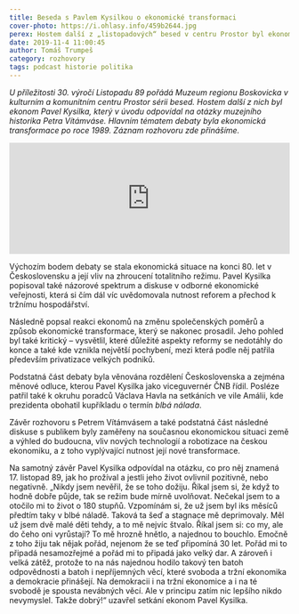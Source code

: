 ```yaml
---
title: Beseda s Pavlem Kysilkou o ekonomické transformaci
cover-photo: https://i.ohlasy.info/459b2644.jpg
perex: Hostem další z „listopadových“ besed v centru Prostor byl ekonom Pavel Kysilka. Odpovídal na otázky muzejního historika Petra Vítámváse, hlavním tématem debaty byla ekonomická transformace po roce 1989.
date: 2019-11-4 11:00:45
author: Tomáš Trumpeš
category: rozhovory
tags: podcast historie politika
---
```


*U příležitosti 30. výročí Listopadu 89 pořádá Muzeum regionu Boskovicka v kulturním a komunitním centru Prostor sérii besed. Hostem další z nich byl ekonom Pavel Kysilka, který v úvodu odpovídal na otázky muzejního historika Petra Vítámváse. Hlavním tématem debaty byla ekonomická transformace po roce 1989. Záznam rozhovoru zde přinášíme.*

<iframe sandbox="allow-scripts allow-top-navigation" scrolling="no" width="100%" height="200" frameborder="0" src="https://embed.radiopublic.com/e?if=ohlasy-podcast-6nVazZ&ge=s1!14889ec8e17ea0eb7fb27205b878199990ba9366"></iframe>

Výchozím bodem debaty se stala ekonomická situace na konci 80. let v Československu a její vliv na zhroucení totalitního režimu. Pavel Kysilka popisoval také názorové spektrum a diskuse v odborné ekonomické veřejnosti, která si čím dál víc uvědomovala nutnost reforem a přechod k tržnímu hospodářství.

Následně popsal reakci ekonomů na změnu společenských poměrů a způsob ekonomické transformace, který se nakonec prosadil. Jeho pohled byl také kritický – vysvětlil, které důležité aspekty reformy se nedotáhly do konce a také kde vznikla největší pochybení, mezi která podle něj patřila především privatizace velkých podniků.

Podstatná část debaty byla věnována rozdělení Československa a zejména měnové odluce, kterou Pavel Kysilka jako viceguvernér ČNB řídil. Posléze patřil také k okruhu poradců Václava Havla na setkáních ve vile Amálii, kde prezidenta obohatil kupříkladu o termín *blbá nálada*.

Závěr rozhovoru s Petrem Vítámvásem a také podstatná část následné diskuse s publikem byly zaměřeny na současnou ekonomickou situaci země a výhled do budoucna, vliv nových technologií a robotizace na českou ekonomiku, a z toho vyplývající nutnost její nové transformace.

Na samotný závěr Pavel Kysilka odpovídal na otázku, co pro něj znamená 17. listopad 89, jak ho prožíval a jestli jeho život ovlivnil pozitivně, nebo negativně. „Nikdy jsem nevěřil, že se toho dožiju. Říkal jsem si, že když to hodně dobře půjde, tak se režim bude mírně uvolňovat. Nečekal jsem to a otočilo mi to život o 180 stupňů. Vzpomínám si, že už jsem byl iks měsíců předtím taky v blbé náladě. Taková ta šeď a stagnace mě deprimovaly. Měl už jsem dvě malé děti tehdy, a to mě nejvíc štvalo. Říkal jsem si: co my, ale do čeho oni vyrůstají? To mě hrozně hnětlo, a najednou to bouchlo. Emočně z toho žiju tak nějak pořád, nejenom že se teď připomíná 30 let. Pořád mi to připadá nesamozřejmé a pořád mi to připadá jako velký dar. A zároveň i velká zátěž, protože to na nás najednou hodilo takový ten batoh odpovědnosti a batoh i nepříjemných věcí, které svoboda a tržní ekonomika a demokracie přinášejí. Na demokracii i na tržní ekonomice a i na té svobodě je spousta nevábných věcí. Ale v principu zatím nic lepšího nikdo nevymyslel. Takže dobrý!“ uzavřel setkání ekonom Pavel Kysilka.